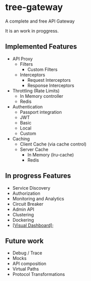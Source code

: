 # tree-gateway
A complete and free API Gateway

It is an work in proggress. 

## Implemented Features
 - API Proxy
   - Filters
     - Custom Filters
   - Interceptors
     - Request Interceptors
     - Response Interceptors
 - Throttling (Rate Limits)
   - In Memory controller
   - Redis
 - Authentication
   - Passport integration
   - JWT
   - Basic
   - Local
   - Custom
 - Caching
   - Client Cache (via cache control)
   - Server Cache
     - In Memory (lru-cache)
     - Redis 

## In progress Features
 - Service Discovery
 - Authorization
 - Monitoring and Analytics
 - Circuit Breaker
 - Admin API
 - Clustering
 - Dockering
 - [[Visual Dashboard]](https://github.com/samuelcardoso/tree-gateway-dashboard);

## Future work
  - Debug / Trace
  - Mocks
  - API composition
  - Virtual Paths
  - Protocol Transformations
